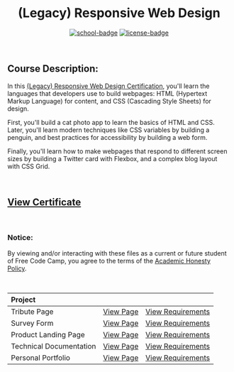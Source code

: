 <div align="center">

# (Legacy) Responsive Web Design

[![school-badge]][course-link]
[![license-badge]][LICENSE]

</div>

<!-- badge info -->
[school-badge]:https://img.shields.io/badge/free_Code_Camp-Responsive_Design-white?labelColor=006400&logo=freeCodeCamp&style=for-the-badge
[course-link]:https://www.freecodecamp.org/learn/responsive-web-design/ "Responsive Web Design"
[license-badge]:https://img.shields.io/github/license/parasiticfrisk/responsive-web-design?color=informational&&style=for-the-badge
[LICENSE]:LICENSE "MIT License"

<br>

## Course Description:
In this [(Legacy) Responsive Web Design Certification][course-link], you'll learn the languages that developers use to build webpages: HTML (Hypertext Markup Language) for content, and CSS (Cascading Style Sheets) for design.

First, you'll build a cat photo app to learn the basics of HTML and CSS. Later, you'll learn modern techniques like CSS variables by building a penguin, and best practices for accessibility by building a web form.

Finally, you'll learn how to make webpages that respond to different screen sizes by building a Twitter card with Flexbox, and a complex blog layout with CSS Grid.

<br>

## [View Certificate](https://raw.githubusercontent.com/parasiticfrisk/responsive-web-design/gh-pages/images/responsive-web-design.jpg?token=GHSAT0AAAAAABWHWQ5MBDISW26JDPI37CAOYWCSGCQ)

<br>

### Notice:
By viewing and/or interacting with these files as a current or future student of Free Code Camp, you agree to the terms of the [Academic Honesty Policy].

<br>

| Project                 |                     |                            |
| :---------------------- | :------------------ | :------------------------- |
| Tribute Page            | [View Page][proj01] | [View Requirements][req01] |
| Survey Form             | [View Page][proj02] | [View Requirements][req02] |
| Product Landing Page    | [View Page][proj03] | [View Requirements][req03] |
| Technical Documentation | [View Page][proj04] | [View Requirements][req04] |
| Personal Portfolio      | [View Page][proj05] | [View Requirements][req05] |


<!-- project quick links -->
[proj01]:https://parasiticfrisk.github.io/responsive-web-design/tribute.html
[proj02]:https://parasiticfrisk.github.io/responsive-web-design/survey.html
[proj03]:https://parasiticfrisk.github.io/responsive-web-design/landing.html
[proj04]:https://parasiticfrisk.github.io/responsive-web-design/tech_doc.html
[proj05]:https://parasiticfrisk.github.io/responsive-web-design/portfolio.html
[req01]:https://www.freecodecamp.org/learn/responsive-web-design/responsive-web-design-projects/build-a-tribute-page "Build a Tribute Page"
[req02]:https://www.freecodecamp.org/learn/responsive-web-design/responsive-web-design-projects/build-a-survey-form "Build a Survey Form"
[req03]:https://www.freecodecamp.org/learn/responsive-web-design/responsive-web-design-projects/build-a-product-landing-page "Build a Product Landing Page"
[req04]:https://www.freecodecamp.org/learn/responsive-web-design/responsive-web-design-projects/build-a-technical-documentation-page "Build a Technical Documentation Page"
[req05]:https://www.freecodecamp.org/learn/responsive-web-design/responsive-web-design-projects/build-a-personal-portfolio-webpage "Build a Personal Portfolio Website"
[Academic Honesty Policy]:./academic_honesty_policy

